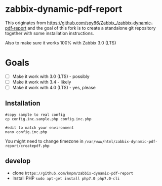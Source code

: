 zabbix-dynamic-pdf-report
=========================

This originates from https://github.com/spy86/Zabbix_/zabbix-dynamic-pdf-report
and the goal of this fork is to create a standalone git repository
together with some installation instructions.

Also to make sure it works 100% with Zabbix 3.0 (LTS)
# Goals

* [ ] Make it work with 3.0 (LTS) - possibly
* [ ] Make it work with 3.4 - likely
* [ ] Make it work with 4.0 (LTS) - yes, please

Installation
------------
```
#copy sample to real config
cp config.inc.sample.php config.inc.php

#edit to match your environment
nano config.inc.php

```
 You might need to change timezone in `/var/www/html/zabbix-dynamic-pdf-report/createpdf.php`


develop
-------

* clone `https://github.com/kmpm/zabbix-dynamic-pdf-report`
* Install PHP `sudo apt-get install php7.0 php7.0-cli`
